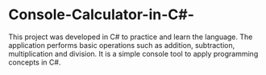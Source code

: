 # Console-Calculator-in-C#-
This project was developed in C# to practice and learn the language. The application performs basic operations such as addition, subtraction, multiplication and division. It is a simple console tool to apply programming concepts in C#.
